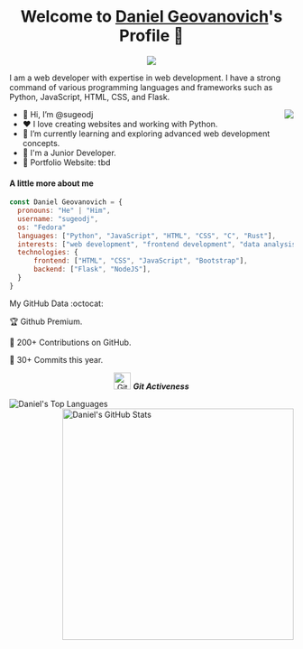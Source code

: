<h1 align="center">Welcome to <a href="https://github.com/danielgeovanovich">Daniel Geovanovich</a>'s Profile 👋</h1>

<p align="center">
  <a align="center" href="https://github.com/DenverCoder1/readme-typing-svg"><img src="https://readme-typing-svg.herokuapp.com?&font=IBM+Plex+Sans&color=F72EE2&size=25&lines=Welcome+to+my+GitHub+Profile!;I'm+a+Web+Developer;I'm+fluent+in+Web+Development;I'm+passionate+about+building+engaging+websites" /></a>
</p>

<p>I am a web developer with expertise in web development. I have a strong command of various programming languages and frameworks such as Python, JavaScript, HTML, CSS, and Flask.</p>

<img align="right" src="https://media.giphy.com/media/M9gbBd9nbDrOTu1Mqx/giphy.gif">

<ul>
  <li>👋 Hi, I’m @sugeodj</li>
  <li>❤️ I love creating websites and working with Python.</li>
  <li>🌱 I’m currently learning and exploring advanced web development concepts.</li>
  <li>💼 I'm a Junior Developer.</li>
  <li>🧐 Portfolio Website: tbd</li>
</ul>

#### A little more about me
```javascript
const Daniel Geovanovich = {
  pronouns: "He" | "Him",
  username: "sugeodj",
  os: "Fedora"
  languages: ["Python", "JavaScript", "HTML", "CSS", "C", "Rust"],
  interests: ["web development", "frontend development", "data analysis", "software development", "scripting"],
  technologies: {
      frontend: ["HTML", "CSS", "JavaScript", "Bootstrap"],
      backend: ["Flask", "NodeJS"],
  }
}
```

My GitHub Data :octocat:

🏆 Github Premium.

📜 200+ Contributions on GitHub.

🔑 30+ Commits this year.

<p align="center">
  <img src="https://media.giphy.com/media/W5eoZHPpUx9sapR0eu/giphy.gif" width="30px" alt="Git"/>&nbsp;<i><b>Git Activeness</b></i>
</p>

<p>
  <img align="left" src="https://github-readme-stats.vercel.app/api/top-langs?username=sugeodj&show_icons=true&locale=en&layout=compact&theme=chartreuse-dark" alt="Daniel's Top Languages" />
</p>

<p>
  <img align="right" src="https://github-readme-stats.vercel.app/api?username=sugeodj&show_icons=true&locale=en&theme=chartreuse-dark" alt="Daniel's GitHub Stats" width="410" />
</p>

<br><br><br><br><br>


<!---
danielgeovanovich/danielgeovanovich is a ✨ special ✨ repository because its `README.md` (this file) appears on your GitHub profile.
You can click the Preview link to take a look at your changes.
--->
